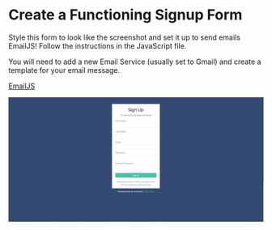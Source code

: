 # Create a Functioning Signup Form
Style this form to look like the screenshot and set it up to send emails EmailJS!
Follow the instructions in the JavaScript file.

You will need to add a new Email Service (usually set to Gmail) and create a template for your email message.




[EmailJS](https://emailjs.com)

![Form Image](form-image.PNG "Form")
